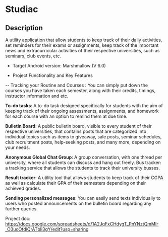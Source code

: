 Studiac
=============================

Description
------------

A utility application that allow students to keep track of their daily activities, set reminders for their exams or assignments, keep track of the important news and extracurricular activities of their respective universities, such as seminars, club events, etc.

- Target Android version: Marshmallow (V 6.0)

- Project Functionality and Key Features

-- Tracking your Routine and Courses </b> : You can simply put down the courses you have taken each semester, along with their credits, timings, instructor information and etc.

<b>To-do tasks</b>: A to-do task designed specifically for students with the aim of keeping track of their ongoing assessments, assignments, and homework for each course with an option to remind them at due time.

<b>Bulletin Board</b>: A public bulletin board, visible to every student of their respective universities, that contains posts that are categorized into individual topics such as items to giveaway, sale posts, seminar schedules, club recruitment posts, help-seeking posts, and many more, depending on your needs.

<b>Anonymous Global Chat Group</b>: A group conversation, with one thread per university, where all students can discuss and hang out freely.
Bus tracker: a tracking service that allows the students to track their university busses. 

<b>Result tracker</b>: A utility tool that allows students to keep track of their CGPA as well as calculate their GPA of their semesters depending on their achieved grades. 

<b>Sending personalized messages</b>: You can easily send texts individually to users who posted announcements on the bulletin board regarding any further queries.


Project doc: https://docs.google.com/spreadsheets/d/1A2JqFxCHdygT_PnYNztQmMI-_O3uoOfdiQrATbli3gY/edit?usp=sharing


